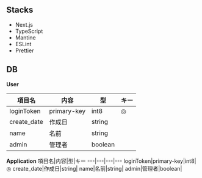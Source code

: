 ## Stacks

- Next.js
- TypeScript
- Mantine
- ESLint
- Prettier

## DB
**User**

項目名|内容|型|キー
---|---|---|---
loginToken|primary-key|int8|◎
create_date|作成日|string|
name|名前|string|
admin|管理者|boolean|

**Application**
項目名|内容|型|キー
---|---|---|---
loginToken|primary-key|int8|◎
create_date|作成日|string|
name|名前|string|
admin|管理者|boolean|

